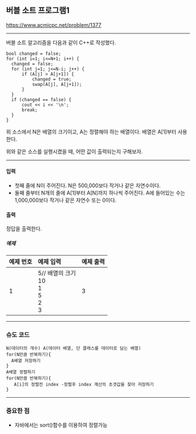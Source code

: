 ## 버블 소트 프로그램1

https://www.acmicpc.net/problem/1377

-----
버블 소트 알고리즘을 다음과 같이 C++로 작성했다.
  ```
bool changed = false;
for (int i=1; i<=N+1; i++) {
    changed = false;
    for (int j=1; j<=N-i; j++) {
        if (A[j] > A[j+1]) {
            changed = true;
            swap(A[j], A[j+1]);
        }
    }
    if (changed == false) {
        cout << i << '\n';
        break;
    }
}
  ```
위 소스에서 N은 배열의 크기이고, A는 정렬해야 하는 배열이다. 배열은 A[1]부터 사용한다.

위와 같은 소스를 실행시켰을 때, 어떤 값이 출력되는지 구해보자.

-----
#### 입력
- 첫째 줄에 N이 주어진다. N은 500,000보다 작거나 같은 자연수이다. 
- 둘째 줄부터 N개의 줄에 A[1]부터 A[N]까지 하나씩 주어진다. A에 들어있는 수는 1,000,000보다 작거나 같은 자연수 또는 0이다.

#### 출력
정답을 출력한다.

##### 예제
| 예제 번호 | 예제 입력                                         | 예제 출력 |
|:------|:----------------------------------------------|-------|
| 1     | 5// 배열의 크기 <br> 10<br> 1 <br> 5 <br> 2 <br> 3 | 3     |


-----
### 슈도 코드
  ```
N(데이터의 개수) A(데이터 배열, 단 클래스를 데이터로 담는 배열)
for(N만큼 반복하기){
    A배열 저장하기
}
A배열 정렬하기
for(N만큼 반복하기){
     A[i]의 정렬전 index -정렬후 index 계산의 초갯갑을 찾아 저장하기
}
  ```
-----
### 중요한 점
- 자바에서는 sort()함수를 이용하여 정렬가능
